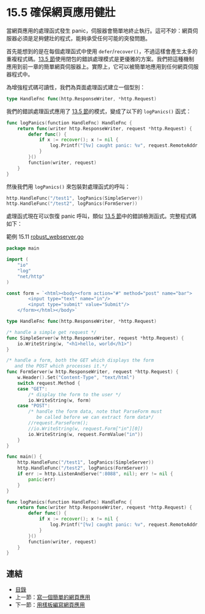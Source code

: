 # 15.5 確保網頁應用健壯

當網頁應用的處理函式發生 panic，伺服器會簡單地終止執行。這可不妙：網頁伺服器必須是足夠健壯的程式，能夠承受任何可能的突發問題。

首先能想到的是在每個處理函式中使用 `defer`/`recover()`，不過這樣會產生太多的重複程式碼。[13.5 節](13.5.md)使用閉包的錯誤處理模式是更優雅的方案。我們把這種機制應用到前一章的簡單網頁伺服器上。實際上，它可以被簡單地應用到任何網頁伺服器程式中。

為增強程式碼可讀性，我們為頁面處理函式建立一個型別：
```go
type HandleFnc func(http.ResponseWriter, *http.Request)
```

我們的錯誤處理函式應用了 [13.5 節](13.5.md)的模式，變成了以下的 `logPanics()` 函式：
```go
func logPanics(function HandleFnc) HandleFnc {
	return func(writer http.ResponseWriter, request *http.Request) {
		defer func() {
			if x := recover(); x != nil {
				log.Printf("[%v] caught panic: %v", request.RemoteAddr, x)
			}
		}()
		function(writer, request)
	}
}
```

然後我們用 `logPanics()` 來包裝對處理函式的呼叫：
```go
http.HandleFunc("/test1", logPanics(SimpleServer))
http.HandleFunc("/test2", logPanics(FormServer))
```

處理函式現在可以恢復 panic 呼叫，類似 [13.5 節](13.5.md)中的錯誤檢測函式。完整程式碼如下：

範例 15.11 [robust_webserver.go](examples/chapter_15/robust_webserver.go)

```go
package main

import (
	"io"
	"log"
	"net/http"
)

const form = `<html><body><form action="#" method="post" name="bar">
		<input type="text" name="in"/>
		<input type="submit" value="Submit"/>
	</form></html></body>`

type HandleFnc func(http.ResponseWriter, *http.Request)

/* handle a simple get request */
func SimpleServer(w http.ResponseWriter, request *http.Request) {
	io.WriteString(w, "<h1>hello, world</h1>")
}

/* handle a form, both the GET which displays the form
   and the POST which processes it.*/
func FormServer(w http.ResponseWriter, request *http.Request) {
	w.Header().Set("Content-Type", "text/html")
	switch request.Method {
	case "GET":
		/* display the form to the user */
		io.WriteString(w, form)
	case "POST":
		/* handle the form data, note that ParseForm must
		   be called before we can extract form data*/
		//request.ParseForm();
		//io.WriteString(w, request.Form["in"][0])
		io.WriteString(w, request.FormValue("in"))
	}
}

func main() {
	http.HandleFunc("/test1", logPanics(SimpleServer))
	http.HandleFunc("/test2", logPanics(FormServer))
	if err := http.ListenAndServe(":8088", nil); err != nil {
		panic(err)
	}
}

func logPanics(function HandleFnc) HandleFnc {
	return func(writer http.ResponseWriter, request *http.Request) {
		defer func() {
			if x := recover(); x != nil {
				log.Printf("[%v] caught panic: %v", request.RemoteAddr, x)
			}
		}()
		function(writer, request)
	}
}
```

## 連結

- [目錄](directory.md)
- 上一節：[寫一個簡單的網頁應用](15.4.md)
- 下一節：[用樣板編寫網頁應用](15.6.md)

